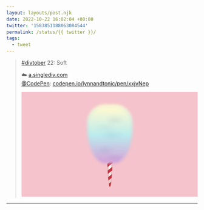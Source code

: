 ```yaml
---
layout: layouts/post.njk
date: 2022-10-22 16:02:04 +00:00
twitter: '1583851188063084544'
permalink: /status/{{ twitter }}/
tags: 
  - tweet
---
```


> [#divtober](https://twitter.com/hashtag/divtober) 22: Soft
> 
> ☁️ [a.singlediv.com](https://a.singlediv.com)  
> [@CodePen](https://twitter.com/CodePen): [codepen.io/lynnandtonic/pen/xxjvNep](https://codepen.io/lynnandtonic/pen/xxjvNep)
> 
> ![fluffy rainbow cotton candy / candy floss](/img/1583851188063084544-Ffr4FVNVIAA8ouT.jpg)

---
